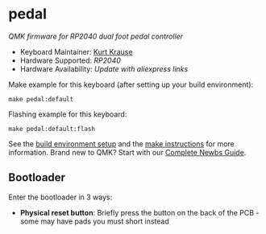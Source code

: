 # pedal

*QMK firmware for RP2040 dual foot pedal controller*

* Keyboard Maintainer: [Kurt Krause](https://github.com/KrauseKurt)
* Hardware Supported: *RP2040*
* Hardware Availability: *Update with aliexpress links*

Make example for this keyboard (after setting up your build environment):

    make pedal:default

Flashing example for this keyboard:

    make pedal:default:flash

See the [build environment setup](https://docs.qmk.fm/#/getting_started_build_tools) and the [make instructions](https://docs.qmk.fm/#/getting_started_make_guide) for more information. Brand new to QMK? Start with our [Complete Newbs Guide](https://docs.qmk.fm/#/newbs).

## Bootloader

Enter the bootloader in 3 ways:

* **Physical reset button**: Briefly press the button on the back of the PCB - some may have pads you must short instead
